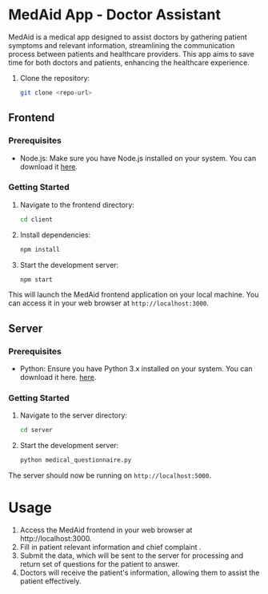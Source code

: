 # MedAid App - Doctor Assistant

MedAid is a medical app designed to assist doctors by gathering patient symptoms and relevant information, streamlining the communication process between patients and healthcare providers. This app aims to save time for both doctors and patients, enhancing the healthcare experience.

1. Clone the repository:

    ```bash
    git clone <repo-url>
    ```

## Frontend

### Prerequisites

- Node.js: Make sure you have Node.js installed on your system. You can download it [here](https://nodejs.org/).

### Getting Started


1. Navigate to the frontend directory:
    ```bash
    cd client
    ```
2. Install dependencies:
    ```bash
    npm install
    ```
3. Start the development server:
    ```bash
    npm start
    ```

This will launch the MedAid frontend application on your local machine. You can access it in your web browser at `http://localhost:3000`.



## Server

### Prerequisites

- Python: Ensure you have Python 3.x installed on your system. You can download it here. [here](https://www.python.org/downloads/).

### Getting Started

1. Navigate to the server directory:
    ```bash
    cd server
    ```

2. Start the development server:
    ```bash
    python medical_questionnaire.py
    ```

The server should now be running on `http://localhost:5000`.



# Usage

1. Access the MedAid frontend in your web browser at http://localhost:3000.
2. Fill in patient relevant information and chief complaint .
3. Submit the data, which will be sent to the server for processing and return set of questions for the patient to answer.
4. Doctors will receive the patient's information, allowing them to assist the patient effectively.
